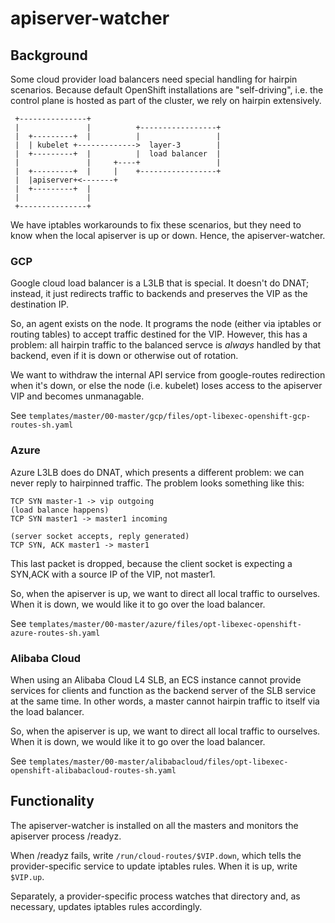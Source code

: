 # apiserver-watcher

## Background

Some cloud provider load balancers need special handling for hairpin scenarios.
Because default OpenShift installations are "self-driving", i.e. the control 
plane is hosted as part of the cluster, we rely on hairpin extensively.


```
 +---------------+
 |               |          +-----------------+
 |  +---------+  |          |                 |
 |  | kubelet +------------->  layer-3        |
 |  +---------+  |          |  load balancer  |
 |               |     +----+                 |
 |  +---------+  |     |    +-----------------+
 |  |apiserver+<-------+
 |  +---------+  |
 |               |
 +---------------+
```

We have iptables workarounds to fix these scenarios, but they need to know when
the local apiserver is up or down. Hence, the apiserver-watcher.

### GCP

Google cloud load balancer is a L3LB that is special. It doesn't do DNAT; instead, it
just redirects traffic to backends and preserves the VIP as the destination IP.

So, an agent exists on the node. It programs the node (either via iptables or routing tables) to
accept traffic destined for the VIP. However, this has a problem: all hairpin traffic
to the balanced servce is *always* handled by that backend, even if it is down
or otherwise out of rotation.

We want to withdraw the internal API service from google-routes redirection when
it's down, or else the node (i.e. kubelet) loses access to the apiserver VIP
and becomes unmanagable.


See `templates/master/00-master/gcp/files/opt-libexec-openshift-gcp-routes-sh.yaml`

### Azure

Azure L3LB does do DNAT, which presents a different problem: we can never reply
to hairpinned traffic. The problem looks something like this:

```
TCP SYN master-1 -> vip outgoing
(load balance happens)
TCP SYN master1 -> master1 incoming

(server socket accepts, reply generated)
TCP SYN, ACK master1 -> master1
```

This last packet is dropped, because the client socket is expecting a SYN,ACK with
a source IP of the VIP, not master1.

So, when the apiserver is up, we want to direct all local traffic to ourselves.
When it is down, we would like it to go over the load balancer.

See `templates/master/00-master/azure/files/opt-libexec-openshift-azure-routes-sh.yaml`

### Alibaba Cloud

When using an Alibaba Cloud L4 SLB, an ECS instance cannot provide services for clients
and function as the backend server of the SLB service at the same time. In other words,
a master cannot hairpin traffic to itself via the load balancer.

So, when the apiserver is up, we want to direct all local traffic to ourselves.
When it is down, we would like it to go over the load balancer.

See `templates/master/00-master/alibabacloud/files/opt-libexec-openshift-alibabacloud-routes-sh.yaml`

## Functionality

The apiserver-watcher is installed on all the masters and monitors the
apiserver process /readyz.

When /readyz fails,  write `/run/cloud-routes/$VIP.down`, which tells the
provider-specific service to update iptables rules. When it is up, write `$VIP.up`.

Separately, a provider-specific process watches that directory and, as necessary,
updates iptables rules accordingly.
